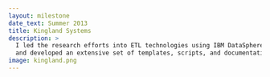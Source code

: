 ```yaml
---
layout: milestone
date_text: Summer 2013
title: Kingland Systems
description: >
  I led the research efforts into ETL technologies using IBM DataSphere
  and developed an extensive set of templates, scripts, and documentation.
image: kingland.png
---
```

